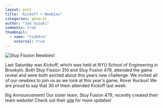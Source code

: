 ```yaml
---
layout: post
title: "Kickoff + Newbies"
categories: general
author: "Joe Suzuki"
comments: true
thumbnail:
  - name: "tx3UXre"
    external: true
---
```


![Stuy Fission Newbies!](https://imgur.com/tx3UXre.jpg)

Last Saturday was Kickoff, which was held at NYU School of Engineering in Brookyln. Both Stuy Fission 310 and Stuy Fusion 479, attended the game reveal and were both exicted about this years new challenge. We invited all of our newbies to join us as we look at this year's game, Rover Ruckus! We are proud to say that 30 of them attended Kickoff last week.

Big Announcement! Our sister team, Stuy Fusion 479, recently created their team website! Check out their [site](http://fusion479.com/) for more updates!


